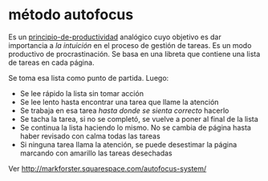 # método autofocus

Es un [principio-de-productividad](principio-de-productividad.md) analógico cuyo objetivo es dar importancia a *la intuición* en el proceso de gestión de tareas. Es un modo productivo de procrastinación. Se basa en una libreta que contiene una lista de tareas en cada página.

Se toma esa lista como punto de partida. Luego:

* Se lee rápido la lista sin tomar acción
* Se lee lento hasta encontrar una tarea que llame la atención
* Se trabaja en esa tarea *hasta donde se sienta correcto* hacerlo
* Se tacha la tarea, si no se completó, se vuelve a poner al final de la lista
* Se continua la lista haciendo lo mismo. No se cambia de página hasta haber revisado con calma todas las tareas
* Si ninguna tarea llama la atención, se puede desestimar la página marcando con amarillo las tareas desechadas

Ver http://markforster.squarespace.com/autofocus-system/
